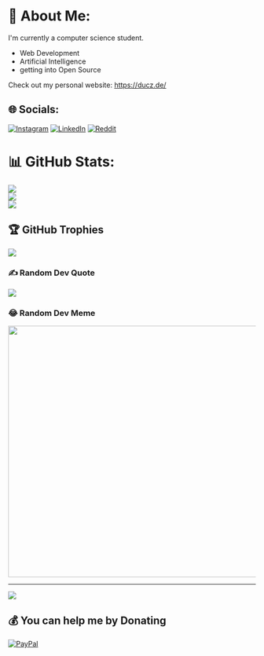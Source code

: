 # 💫 About Me:
I'm currently a computer science student.
* Web Development
* Artificial Intelligence
* getting into Open Source


Check out my personal website: https://ducz.de/


## 🌐 Socials:
[![Instagram](https://img.shields.io/badge/Instagram-%23E4405F.svg?logo=Instagram&logoColor=white)](https://instagram.com/ducz01) [![LinkedIn](https://img.shields.io/badge/LinkedIn-%230077B5.svg?logo=linkedin&logoColor=white)](https://www.linkedin.com/in/thinh-duc-tran-14a567205/) [![Reddit](https://img.shields.io/badge/Reddit-%23FF4500.svg?logo=Reddit&logoColor=white)](https://reddit.com/user/Wide_Local_2553) 

# 📊 GitHub Stats:
![](https://github-readme-stats.vercel.app/api?username=Ducz01&theme=dark&hide_border=false&include_all_commits=true&count_private=true)<br/>
![](https://github-readme-streak-stats.herokuapp.com/?user=Ducz01&theme=dark&hide_border=false)<br/>
![](https://github-readme-stats.vercel.app/api/top-langs/?username=Ducz01&theme=dark&hide_border=false&include_all_commits=true&count_private=true&layout=compact)

## 🏆 GitHub Trophies
![](https://github-profile-trophy.vercel.app/?username=Ducz01&theme=radical&no-frame=false&no-bg=false&margin-w=4)

### ✍️ Random Dev Quote
![](https://quotes-github-readme.vercel.app/api?type=horizontal&theme=radical)

### 😂 Random Dev Meme
<img src="https://random-memer.herokuapp.com/" width="512px"/>

---
[![](https://visitcount.itsvg.in/api?id=Ducz01&icon=0&color=0)](https://visitcount.itsvg.in)

  ## 💰 You can help me by Donating
  [![PayPal](https://img.shields.io/badge/PayPal-00457C?style=for-the-badge&logo=paypal&logoColor=white)](https://paypal.me/ducz01) 

  <!-- Proudly created with GPRM ( https://gprm.itsvg.in ) -->
  
